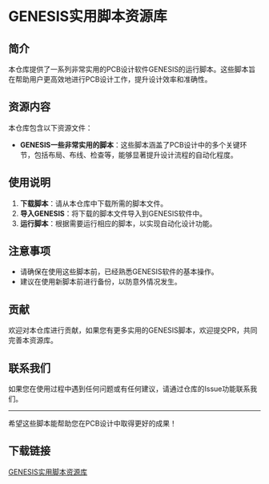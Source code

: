 # GENESIS实用脚本资源库

## 简介
本仓库提供了一系列非常实用的PCB设计软件GENESIS的运行脚本。这些脚本旨在帮助用户更高效地进行PCB设计工作，提升设计效率和准确性。

## 资源内容
本仓库包含以下资源文件：
- **GENESIS一些非常实用的脚本**：这些脚本涵盖了PCB设计中的多个关键环节，包括布局、布线、检查等，能够显著提升设计流程的自动化程度。

## 使用说明
1. **下载脚本**：请从本仓库中下载所需的脚本文件。
2. **导入GENESIS**：将下载的脚本文件导入到GENESIS软件中。
3. **运行脚本**：根据需要运行相应的脚本，以实现自动化设计功能。

## 注意事项
- 请确保在使用这些脚本前，已经熟悉GENESIS软件的基本操作。
- 建议在使用新脚本前进行备份，以防意外情况发生。

## 贡献
欢迎对本仓库进行贡献，如果您有更多实用的GENESIS脚本，欢迎提交PR，共同完善本资源库。

## 联系我们
如果您在使用过程中遇到任何问题或有任何建议，请通过仓库的Issue功能联系我们。

---
希望这些脚本能帮助您在PCB设计中取得更好的成果！

## 下载链接

[GENESIS实用脚本资源库](https://pan.quark.cn/s/f0a812bc9dd8)